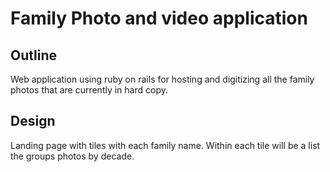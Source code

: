 # Family Photo and video application

## Outline
Web application using ruby on rails for hosting and digitizing all the family photos that are currently in hard copy. 

## Design
Landing page with tiles with each family name. Within each tile will be a list the groups photos by decade. 